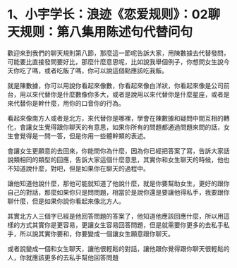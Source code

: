 # 1、小宇学长：浪迹《恋爱规则》：02聊天规则：第八集用陈述句代替问句

歡迎來到我們的聊天規則第八節，那麼這一節呢告訴大家，用陳數據去代替發問，可能要比直接發問要好比，那麼什麼意思呢，比如說我舉個例子，你想問女生說今天你吃了嗎，或者吃飯了嗎，你可以說這個點應該吃我飯。

就是陳數據，你可以用說你看起來像數，你看起來像白洋狀，你看起來像是公司前台，用以來代替你是什麼數像你多大，或者是說用以來代替你是什麼星座，或者是來代替你是幹什麼，用你的口音你的行為。

看起來像南方人或者是北方，來代替你是哪裡，學會在陳數據和疑問中間互相的轉化，會讓女生覺得跟你聊天的有意思，如果你所有的問題都通過問題來問的話，女生會覺得是一問一答，但是你用一些體幹類的表述。

會讓女生更願意的去回來，你能問你為什麼，因為你已經把答案了寫，告訴大家話說類相同的類型的回應，告訴大家這個什麼意思，其實你和女生聊天的時候，他也不知道說什麼，對吧，但是如果你在聊天的過程中。

讓他知道他說什麼，那他可能就知道了他說什麼，就是你要幫助女生，更好的跟你自己的對話，那麼如果你只是問問題，相當於是說你還是要讓他得私手，我要跟你聊什麼，但是如果你說你看起來像北方人。

其實北方人三個字已經是他回答問題的答案了，他知道他應該回應什麼，所以用這樣的方式其實你是更容易，更讓女生容易回答問題，但是就需要你更多的去私手私手，所以說其實你要和，你要變成一個讓女生願意跟你聊天。

或者說變成一個和女生聊天，讓他很輕鬆的對話，讓他跟你覺得跟你聊天很輕鬆的人，你就應該更多的去私手幫他回答問題